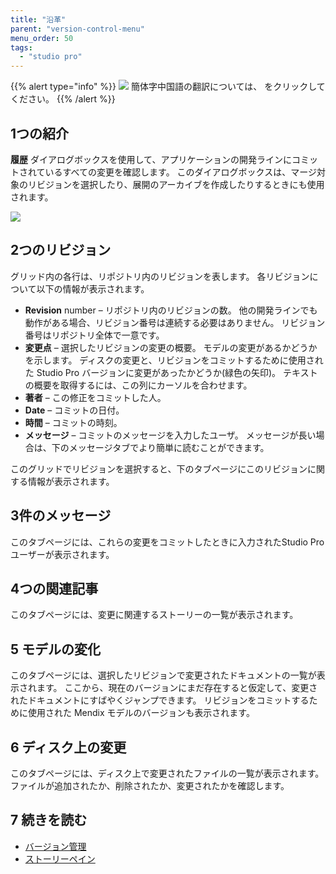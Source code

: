 ```yaml
---
title: "沿革"
parent: "version-control-menu"
menu_order: 50
tags:
  - "studio pro"
---
```


{{% alert type="info" %}}
<img src="attachments/chinese-translation/china.png" style="display: inline-block; margin: 0" /> 簡体字中国語の翻訳については、 [<unk> <unk> <unk>](https://cdn.mendix.tencent-cloud.com/documentation/refguide8/history-dialog.pdf) をクリックしてください。
{{% /alert %}}

## 1つの紹介

**履歴** ダイアログボックスを使用して、アプリケーションの開発ラインにコミットされているすべての変更を確認します。 このダイアログボックスは、マージ対象のリビジョンを選択したり、展開のアーカイブを作成したりするときにも使用されます。

![](attachments/history-dialog/history-dialog.png)

## 2つのリビジョン

グリッド内の各行は、リポジトリ内のリビジョンを表します。 各リビジョンについて以下の情報が表示されます。

* **Revision** number – リポジトリ内のリビジョンの数。 他の開発ラインでも動作がある場合、リビジョン番号は連続する必要はありません。 リビジョン番号はリポジトリ全体で一意です。
* **変更点** – 選択したリビジョンの変更の概要。 モデルの変更があるかどうかを示します。 ディスクの変更と、リビジョンをコミットするために使用された Studio Pro バージョンに変更があったかどうか(緑色の矢印)。 テキストの概要を取得するには、この列にカーソルを合わせます。
* **著者** – この修正をコミットした人。
* **Date** – コミットの日付。
* **時間** – コミットの時刻。
* **メッセージ** – コミットのメッセージを入力したユーザ。 メッセージが長い場合は、下のメッセージタブでより簡単に読むことができます。

このグリッドでリビジョンを選択すると、下のタブページにこのリビジョンに関する情報が表示されます。

## 3件のメッセージ

このタブページには、これらの変更をコミットしたときに入力されたStudio Proユーザーが表示されます。

## 4つの関連記事

このタブページには、変更に関連するストーリーの一覧が表示されます。

## 5 モデルの変化

このタブページには、選択したリビジョンで変更されたドキュメントの一覧が表示されます。 ここから、現在のバージョンにまだ存在すると仮定して、変更されたドキュメントにすばやくジャンプできます。 リビジョンをコミットするために使用された Mendix モデルのバージョンも表示されます。

## 6 ディスク上の変更

このタブページには、ディスク上で変更されたファイルの一覧が表示されます。 ファイルが追加されたか、削除されたか、変更されたかを確認します。

## 7 続きを読む

* [バージョン管理](version-control)
* [ストーリーペイン](stories-pane)